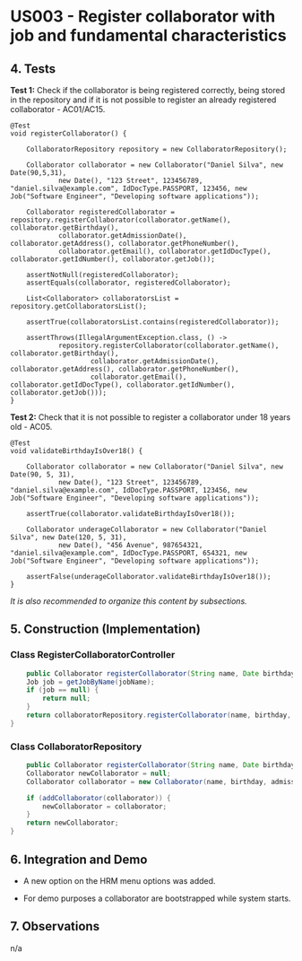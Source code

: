 # US003 - Register collaborator with job and fundamental characteristics

## 4. Tests 

**Test 1:** Check if the collaborator is being registered correctly, being stored in the repository and if it is not possible to register an already registered collaborator - AC01/AC15.

    @Test
    void registerCollaborator() {

        CollaboratorRepository repository = new CollaboratorRepository();

        Collaborator collaborator = new Collaborator("Daniel Silva", new Date(90,5,31),
                new Date(), "123 Street", 123456789, "daniel.silva@example.com", IdDocType.PASSPORT, 123456, new Job("Software Engineer", "Developing software applications"));

        Collaborator registeredCollaborator = repository.registerCollaborator(collaborator.getName(), collaborator.getBirthday(),
                collaborator.getAdmissionDate(), collaborator.getAddress(), collaborator.getPhoneNumber(),
                collaborator.getEmail(), collaborator.getIdDocType(), collaborator.getIdNumber(), collaborator.getJob());

        assertNotNull(registeredCollaborator);
        assertEquals(collaborator, registeredCollaborator);

        List<Collaborator> collaboratorsList = repository.getCollaboratorsList();

        assertTrue(collaboratorsList.contains(registeredCollaborator));

        assertThrows(IllegalArgumentException.class, () ->
                repository.registerCollaborator(collaborator.getName(), collaborator.getBirthday(),
                        collaborator.getAdmissionDate(), collaborator.getAddress(), collaborator.getPhoneNumber(),
                        collaborator.getEmail(), collaborator.getIdDocType(), collaborator.getIdNumber(), collaborator.getJob()));
    }
	

**Test 2:** Check that it is not possible to register a collaborator under 18 years old - AC05.

    @Test
    void validateBirthdayIsOver18() {

        Collaborator collaborator = new Collaborator("Daniel Silva", new Date(90, 5, 31),
                new Date(), "123 Street", 123456789, "daniel.silva@example.com", IdDocType.PASSPORT, 123456, new Job("Software Engineer", "Developing software applications"));

        assertTrue(collaborator.validateBirthdayIsOver18());

        Collaborator underageCollaborator = new Collaborator("Daniel Silva", new Date(120, 5, 31),
                new Date(), "456 Avenue", 987654321, "daniel.silva@example.com", IdDocType.PASSPORT, 654321, new Job("Software Engineer", "Developing software applications"));

        assertFalse(underageCollaborator.validateBirthdayIsOver18());
    }

_It is also recommended to organize this content by subsections._ 


## 5. Construction (Implementation)

### Class RegisterCollaboratorController 

```java
    public Collaborator registerCollaborator(String name, Date birthday, Date admissionDate, String address, int phoneNumber, String email, IdDocType idDocType, int idNumber, String jobName) {
    Job job = getJobByName(jobName);
    if (job == null) {
        return null;
    }
    return collaboratorRepository.registerCollaborator(name, birthday, admissionDate, address, phoneNumber, email, idDocType, idNumber, job);
}
```

### Class CollaboratorRepository

```java
    public Collaborator registerCollaborator(String name, Date birthday, Date admissionDate, String address, int phoneNumber, String email, IdDocType idDocType, int idNumber, Job job) {
    Collaborator newCollaborator = null;
    Collaborator collaborator = new Collaborator(name, birthday, admissionDate, address, phoneNumber, email, idDocType, idNumber, job);

    if (addCollaborator(collaborator)) {
        newCollaborator = collaborator;
    }
    return newCollaborator;
}
```


## 6. Integration and Demo 

* A new option on the HRM menu options was added.

* For demo purposes a collaborator are bootstrapped while system starts.


## 7. Observations

n/a